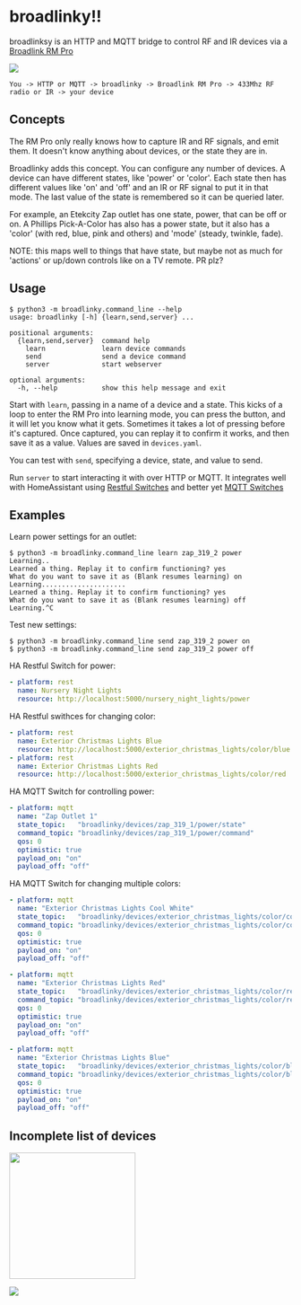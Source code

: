 broadlinky!!
============

broadlinksy is an HTTP and MQTT bridge to control RF and IR devices via a [Broadlink RM Pro](http://www.ibroadlink.com/rm/)

<a href="https://www.amazon.com/Broadlink-Automation-Universal-Compatible-Smartphones-IR/dp/B01GIXZDKO"><img src="https://images-na.ssl-images-amazon.com/images/I/319nCGssbhL.jpg"></a>

```
You -> HTTP or MQTT -> broadlinky -> Broadlink RM Pro -> 433Mhz RF radio or IR -> your device
```

Concepts
--------

The RM Pro only really knows how to capture IR and RF signals, and emit them. It doesn't know anything about devices, or the state they are in.

Broadlinky adds this concept. You can configure any number of devices. A device can have different states, like 'power' or 'color'. Each state then has different values like 'on' and 'off' and an IR or RF signal to put it in that mode. The last value of the state is remembered so it can be queried later.

For example, an Etekcity Zap outlet has one state, power, that can be off or on. A Phillips Pick-A-Color has also has a power state, but it also has a 'color' (with red, blue, pink and others) and 'mode' (steady, twinkle, fade).

NOTE: this maps well to things that have state, but maybe not as much for 'actions' or up/down controls like on a TV remote. PR plz?

Usage
-----

```
$ python3 -m broadlinky.command_line --help
usage: broadlinky [-h] {learn,send,server} ...

positional arguments:
  {learn,send,server}  command help
    learn              learn device commands
    send               send a device command
    server             start webserver

optional arguments:
  -h, --help           show this help message and exit
```

Start with `learn`, passing in a name of a device and a state. This kicks of a loop to enter the RM Pro into learning mode, you can press the button, and it will let you know what it gets. Sometimes it takes a lot of pressing before it's captured. Once captured, you can replay it to confirm it works, and then save it as a value. Values are saved in `devices.yaml`.

You can test with `send`, specifying a device, state, and value to send.

Run `server` to start interacting it with over HTTP or MQTT. It integrates well with HomeAssistant using [Restful Switches](https://home-assistant.io/components/switch.rest/) and better yet [MQTT Switches](https://home-assistant.io/components/switch.mqtt/)

Examples
--------

Learn power settings for an outlet:

```
$ python3 -m broadlinky.command_line learn zap_319_2 power
Learning..
Learned a thing. Replay it to confirm functioning? yes
What do you want to save it as (Blank resumes learning) on
Learning.....................
Learned a thing. Replay it to confirm functioning? yes
What do you want to save it as (Blank resumes learning) off
Learning.^C
```

Test new settings:

```
$ python3 -m broadlinky.command_line send zap_319_2 power on
$ python3 -m broadlinky.command_line send zap_319_2 power off
```

HA Restful Switch for power:

```yaml
- platform: rest
  name: Nursery Night Lights
  resource: http://localhost:5000/nursery_night_lights/power
```

HA Restful swithces for changing color:

```yaml
- platform: rest
  name: Exterior Christmas Lights Blue
  resource: http://localhost:5000/exterior_christmas_lights/color/blue
- platform: rest
  name: Exterior Christmas Lights Red
  resource: http://localhost:5000/exterior_christmas_lights/color/red
```

HA MQTT Switch for controlling power:

```yaml
- platform: mqtt
  name: "Zap Outlet 1"
  state_topic:   "broadlinky/devices/zap_319_1/power/state"
  command_topic: "broadlinky/devices/zap_319_1/power/command"
  qos: 0
  optimistic: true
  payload_on: "on"
  payload_off: "off"
```

HA MQTT Switch for changing multiple colors:

```yaml
- platform: mqtt
  name: "Exterior Christmas Lights Cool White"
  state_topic:   "broadlinky/devices/exterior_christmas_lights/color/cool_white/state"
  command_topic: "broadlinky/devices/exterior_christmas_lights/color/cool_white/command"
  qos: 0
  optimistic: true
  payload_on: "on"
  payload_off: "off"

- platform: mqtt
  name: "Exterior Christmas Lights Red"
  state_topic:   "broadlinky/devices/exterior_christmas_lights/color/red/state"
  command_topic: "broadlinky/devices/exterior_christmas_lights/color/red/command"
  qos: 0
  optimistic: true
  payload_on: "on"
  payload_off: "off"

- platform: mqtt
  name: "Exterior Christmas Lights Blue"
  state_topic:   "broadlinky/devices/exterior_christmas_lights/color/blue/state"
  command_topic: "broadlinky/devices/exterior_christmas_lights/color/blue/command"
  qos: 0
  optimistic: true
  payload_on: "on"
  payload_off: "off"
```


Incomplete list of devices
--------------------------

<a href="https://www.amazon.com/Etekcity-Programmable-Electrical-Household-Appliances/dp/B00DQELHBS"><img src="https://cloud.githubusercontent.com/assets/260/10120707/3a85de1a-6497-11e5-86a5-f26cbd11de3d.jpeg" width="225"></a>

<a href="http://www.target.com/p/philips-25-ct-led-c9-faceted-pick-a-color-string-lights-with-remote-multicolored/-/A-50873237"><img src="http://target.scene7.com/is/image/Target/50873237?wid=450&hei=450&fmt=pjpeg"></a>
